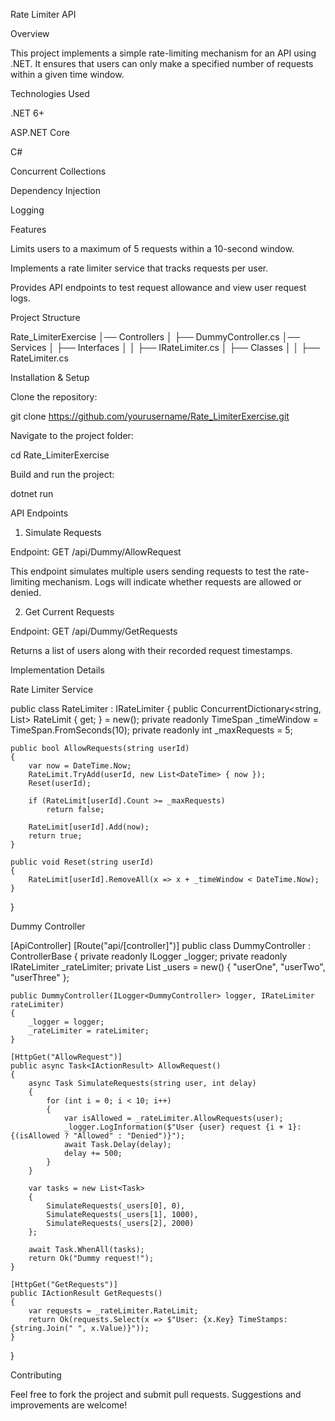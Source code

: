 Rate Limiter API

Overview

This project implements a simple rate-limiting mechanism for an API using .NET. It ensures that users can only make a specified number of requests within a given time window.

Technologies Used

.NET 6+

ASP.NET Core

C#

Concurrent Collections

Dependency Injection

Logging

Features

Limits users to a maximum of 5 requests within a 10-second window.

Implements a rate limiter service that tracks requests per user.

Provides API endpoints to test request allowance and view user request logs.

Project Structure

Rate_LimiterExercise
│── Controllers
│   ├── DummyController.cs
│── Services
│   ├── Interfaces
│   │   ├── IRateLimiter.cs
│   ├── Classes
│   │   ├── RateLimiter.cs

Installation & Setup

Clone the repository:

git clone https://github.com/yourusername/Rate_LimiterExercise.git

Navigate to the project folder:

cd Rate_LimiterExercise

Build and run the project:

dotnet run

API Endpoints

1. Simulate Requests

Endpoint: GET /api/Dummy/AllowRequest

This endpoint simulates multiple users sending requests to test the rate-limiting mechanism. Logs will indicate whether requests are allowed or denied.

2. Get Current Requests

Endpoint: GET /api/Dummy/GetRequests

Returns a list of users along with their recorded request timestamps.

Implementation Details

Rate Limiter Service

public class RateLimiter : IRateLimiter
{
    public ConcurrentDictionary<string, List<DateTime>> RateLimit { get; } = new();
    private readonly TimeSpan _timeWindow = TimeSpan.FromSeconds(10);
    private readonly int _maxRequests = 5;

    public bool AllowRequests(string userId)
    {
        var now = DateTime.Now;
        RateLimit.TryAdd(userId, new List<DateTime> { now });
        Reset(userId);

        if (RateLimit[userId].Count >= _maxRequests)
            return false;

        RateLimit[userId].Add(now);
        return true;
    }

    public void Reset(string userId)
    {
        RateLimit[userId].RemoveAll(x => x + _timeWindow < DateTime.Now);
    }
}

Dummy Controller

[ApiController]
[Route("api/[controller]")]
public class DummyController : ControllerBase
{
    private readonly ILogger<DummyController> _logger;
    private readonly IRateLimiter _rateLimiter;
    private List<string> _users = new() { "userOne", "userTwo", "userThree" };

    public DummyController(ILogger<DummyController> logger, IRateLimiter rateLimiter)
    {
        _logger = logger;
        _rateLimiter = rateLimiter;
    }

    [HttpGet("AllowRequest")]
    public async Task<IActionResult> AllowRequest()
    {
        async Task SimulateRequests(string user, int delay)
        {
            for (int i = 0; i < 10; i++)
            {
                var isAllowed = _rateLimiter.AllowRequests(user);
                _logger.LogInformation($"User {user} request {i + 1}: {(isAllowed ? "Allowed" : "Denied")}");
                await Task.Delay(delay);
                delay += 500;
            }
        }

        var tasks = new List<Task>
        {
            SimulateRequests(_users[0], 0),
            SimulateRequests(_users[1], 1000),
            SimulateRequests(_users[2], 2000)
        };

        await Task.WhenAll(tasks);
        return Ok("Dummy request!");
    }

    [HttpGet("GetRequests")]
    public IActionResult GetRequests()
    {
        var requests = _rateLimiter.RateLimit;
        return Ok(requests.Select(x => $"User: {x.Key} TimeStamps: {string.Join(" ", x.Value)}"));
    }
}

Contributing

Feel free to fork the project and submit pull requests. Suggestions and improvements are welcome!
